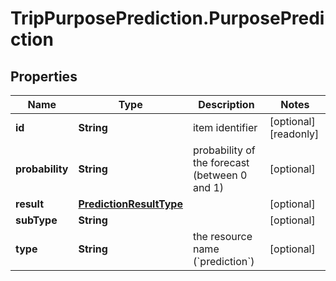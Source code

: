 # TripPurposePrediction.PurposePrediction

## Properties

Name | Type | Description | Notes
------------ | ------------- | ------------- | -------------
**id** | **String** | item identifier | [optional] [readonly] 
**probability** | **String** | probability of the forecast (between 0 and 1) | [optional] 
**result** | [**PredictionResultType**](PredictionResultType.md) |  | [optional] 
**subType** | **String** |  | [optional] 
**type** | **String** | the resource name (&#x60;prediction&#x60;) | [optional] 


